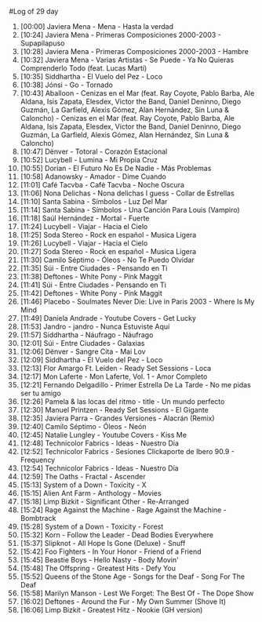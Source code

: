 #Log of 29 day

1. [00:00] Javiera Mena - Mena - Hasta la verdad
1. [10:24] Javiera Mena - Primeras Composiciones 2000-2003 - Supapilapuso
1. [10:28] Javiera Mena - Primeras Composiciones 2000-2003 - Hambre
1. [10:32] Javiera Mena - Varias Artistas - Se Puede - Ya No Quieras Comprenderlo Todo (feat. Lucas Martí)
1. [10:35] Siddhartha - El Vuelo del Pez - Loco
1. [10:38] Jónsi - Go - Tornado
1. [10:43] Aballoon - Cenizas en el Mar (feat. Ray Coyote, Pablo Barba, Ale Aldana, Isis Zapata, Elesdex, Victor the Band, Daniel Deninno, Diego Guzmán, La Garfield, Alexis Gómez, Alan Hernández, Sin Luna & Caloncho) - Cenizas en el Mar (feat. Ray Coyote, Pablo Barba, Ale Aldana, Isis Zapata, Elesdex, Victor the Band, Daniel Deninno, Diego Guzmán, La Garfield, Alexis Gómez, Alan Hernández, Sin Luna & Caloncho)
1. [10:47] Dënver - Totoral - Corazón Estacional
1. [10:52] Lucybell - Lumina - Mi Propia Cruz
1. [10:55] Dorian - El Futuro No Es De Nadie - Más Problemas
1. [10:58] Adanowsky - Amador - Dime Cuando
1. [11:01] Café Tacvba - Café Tacvba - Noche Oscura
1. [11:06] Nona Delichas - Nona delichas I guess - Collar de Estrellas
1. [11:10] Santa Sabina - Símbolos - Luz Del Mar
1. [11:14] Santa Sabina - Símbolos - Una Canción Para Louis (Vampiro)
1. [11:18] Saúl Hernández - Mortal - Fuerte
1. [11:24] Lucybell - Viajar - Hacia el Cielo
1. [11:25] Soda Stereo - Rock en español - Musica Ligera
1. [11:26] Lucybell - Viajar - Hacia el Cielo
1. [11:27] Soda Stereo - Rock en español - Musica Ligera
1. [11:30] Camilo Séptimo - Óleos - No Te Puedo Olvidar
1. [11:35] Súi - Entre Ciudades - Pensando en Ti
1. [11:38] Deftones - White Pony - Pink Maggit
1. [11:41] Súi - Entre Ciudades - Pensando en Ti
1. [11:42] Deftones - White Pony - Pink Maggit
1. [11:46] Placebo - Soulmates Never Die: Live in Paris 2003 - Where Is My Mind
1. [11:49] Daniela Andrade - Youtube Covers - Get Lucky
1. [11:53] Jandro - jandro - Nunca Estuviste Aquí
1. [11:57] Siddhartha - Náufrago - Náufrago
1. [12:01] Súi - Entre Ciudades - Galaxias
1. [12:06] Dënver - Sangre Cita - Mai Lov
1. [12:09] Siddhartha - El Vuelo del Pez - Loco
1. [12:13] Flor Amargo Ft. Leiden - Ready Set Sessions - Loca
1. [12:17] Mon Laferte - Mon Laferte, Vol. 1 - Amor Completo
1. [12:21] Fernando Delgadillo - Primer Estrella De La Tarde - No me pidas ser tu amigo
1. [12:26] Pamela & las locas del ritmo - title - Un mundo perfecto
1. [12:30] Manuel Printzen - Ready Set Sessions - El Gigante
1. [12:35] Javiera Parra - Grandes Versiones - Alacrán (Remix)
1. [12:40] Camilo Séptimo - Óleos - Neón
1. [12:45] Natalie Lungley - Youtube Covers - Kiss Me
1. [12:48] Technicolor Fabrics - Ideas - Nuestro Día
1. [12:52] Technicolor Fabrics - Sesiones Clickaporte de Ibero 90.9 - Frequency
1. [12:54] Technicolor Fabrics - Ideas - Nuestro Día
1. [12:59] The Oaths - Fractal - Ascender
1. [15:13] System of a Down - Toxicity - X
1. [15:15] Alien Ant Farm - Anthology - Movies
1. [15:18] Limp Bizkit - Significant Other - Re-Arranged
1. [15:24] Rage Against the Machine - Rage Against the Machine - Bombtrack
1. [15:28] System of a Down - Toxicity - Forest
1. [15:32] Korn - Follow the Leader - Dead Bodies Everywhere
1. [15:37] Slipknot - All Hope Is Gone (Deluxe) - Snuff
1. [15:42] Foo Fighters - In Your Honor - Friend of a Friend
1. [15:45] Beastie Boys - Hello Nasty - Body Movin'
1. [15:48] The Offspring - Greatest Hits - Defy You
1. [15:52] Queens of the Stone Age - Songs for the Deaf - Song For The Deaf
1. [15:58] Marilyn Manson - Lest We Forget: The Best Of - The Dope Show
1. [16:02] Deftones - Around the Fur - My Own Summer (Shove It)
1. [16:06] Limp Bizkit - Greatest Hitz - Nookie (GH version)
